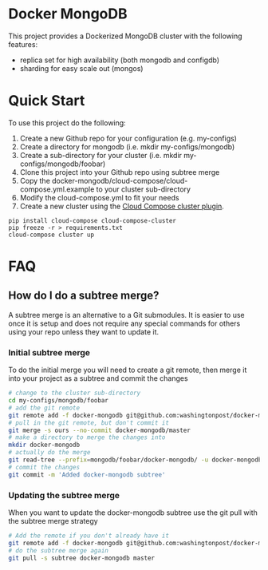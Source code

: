 # Docker MongoDB
This project provides a Dockerized MongoDB cluster with the following features:

* replica set for high availability (both mongodb and configdb)
* sharding for easy scale out (mongos) 

# Quick Start
To use this project do the following:

1. Create a new Github repo for your configuration (e.g. my-configs)
1. Create a directory for mongodb (i.e. mkdir my-configs/mongodb)
1. Create a sub-directory for your cluster (i.e. mkdir my-configs/mongodb/foobar)
1. Clone this project into your Github repo using subtree merge
1. Copy the docker-mongodb/cloud-compose/cloud-compose.yml.example to your cluster sub-directory
1. Modify the cloud-compose.yml to fit your needs
1. Create a new cluster using the [Cloud Compose cluster plugin](https://github.com/cloud-compose/cloud-compose-cluster).
```
pip install cloud-compose cloud-compose-cluster
pip freeze -r > requirements.txt
cloud-compose cluster up
```

# FAQ
## How do I do a subtree merge?
A subtree merge is an alternative to a Git submodules. It is easier to use once it is setup and does not require any special commands for others using your repo unless they want to update it.

### Initial subtree merge
To do the initial merge you will need to create a git remote, then merge it into your project as a subtree and commit the changes

```bash
# change to the cluster sub-directory
cd my-configs/mongodb/foobar
# add the git remote
git remote add -f docker-mongodb git@github.com:washingtonpost/docker-mongodb.git
# pull in the git remote, but don't commit it
git merge -s ours --no-commit docker-mongodb/master
# make a directory to merge the changes into
mkdir docker-mongodb
# actually do the merge
git read-tree --prefix=mongodb/foobar/docker-mongodb/ -u docker-mongodb/master
# commit the changes
git commit -m 'Added docker-mongodb subtree'
```

### Updating the subtree merge
When you want to update the docker-mongodb subtree use the git pull with the subtree merge strategy

```bash
# Add the remote if you don't already have it
git remote add -f docker-mongodb git@github.com:washingtonpost/docker-mongodb.git
# do the subtree merge again
git pull -s subtree docker-mongodb master
```

